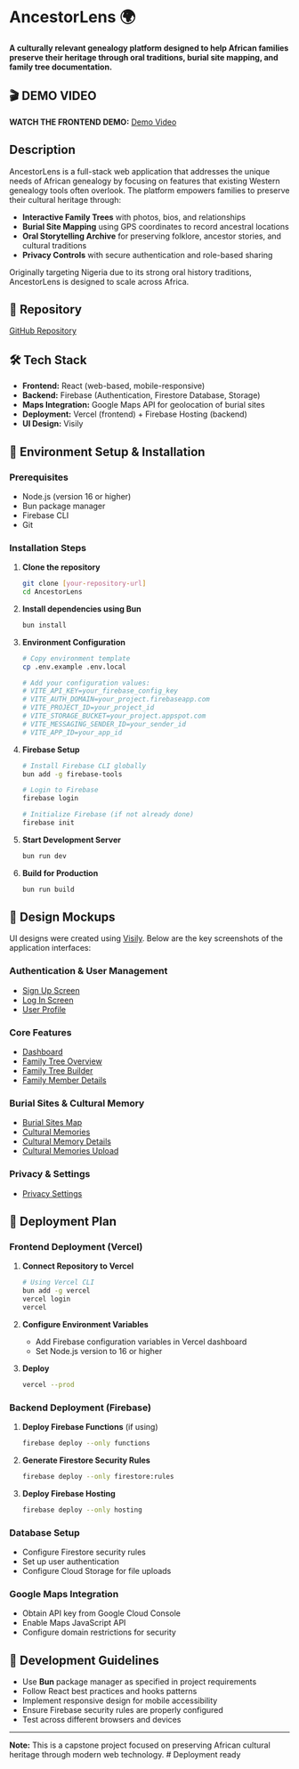 # AncestorLens 🌍

**A culturally relevant genealogy platform designed to help African families preserve their heritage through oral traditions, burial site mapping, and family tree documentation.**

## 🎬 DEMO VIDEO

**WATCH THE FRONTEND DEMO:** [Demo Video](https://drive.google.com/file/d/1wljp41jv1SPgqJ_uNIqNwbXvaryf2Axu/view?usp=sharing)

## Description

AncestorLens is a full-stack web application that addresses the unique needs of African genealogy by focusing on features that existing Western genealogy tools often overlook. The platform empowers families to preserve their cultural heritage through:

- **Interactive Family Trees** with photos, bios, and relationships
- **Burial Site Mapping** using GPS coordinates to record ancestral locations
- **Oral Storytelling Archive** for preserving folklore, ancestor stories, and cultural traditions
- **Privacy Controls** with secure authentication and role-based sharing

Originally targeting Nigeria due to its strong oral history traditions, AncestorLens is designed to scale across Africa.

## 🔗 Repository

[GitHub Repository](https://github.com/OIgboerika/AncestorLens.git)

## 🛠️ Tech Stack

- **Frontend:** React (web-based, mobile-responsive)
- **Backend:** Firebase (Authentication, Firestore Database, Storage)
- **Maps Integration:** Google Maps API for geolocation of burial sites
- **Deployment:** Vercel (frontend) + Firebase Hosting (backend)
- **UI Design:** Visily

## 🚀 Environment Setup & Installation

### Prerequisites

- Node.js (version 16 or higher)
- Bun package manager
- Firebase CLI
- Git

### Installation Steps

1. **Clone the repository**

   ```bash
   git clone [your-repository-url]
   cd AncestorLens
   ```

2. **Install dependencies using Bun**

   ```bash
   bun install
   ```

3. **Environment Configuration**

   ```bash
   # Copy environment template
   cp .env.example .env.local

   # Add your configuration values:
   # VITE_API_KEY=your_firebase_config_key
   # VITE_AUTH_DOMAIN=your_project.firebaseapp.com
   # VITE_PROJECT_ID=your_project_id
   # VITE_STORAGE_BUCKET=your_project.appspot.com
   # VITE_MESSAGING_SENDER_ID=your_sender_id
   # VITE_APP_ID=your_app_id
   ```

4. **Firebase Setup**

   ```bash
   # Install Firebase CLI globally
   bun add -g firebase-tools

   # Login to Firebase
   firebase login

   # Initialize Firebase (if not already done)
   firebase init
   ```

5. **Start Development Server**

   ```bash
   bun run dev
   ```

6. **Build for Production**
   ```bash
   bun run build
   ```

## 🎨 Design Mockups

UI designs were created using [Visily](https://app.visily.ai/projects/aec4800f-3c1d-406e-bd6a-4389cb3bcdca/boards/2162941). Below are the key screenshots of the application interfaces:

### Authentication & User Management

- [Sign Up Screen](./Screens/Sign%20Up.png)
- [Log In Screen](./Screens/Log%20In.png)
- [User Profile](./Screens/User%20Profile.png)

### Core Features

- [Dashboard](./Screens/Dashboard.png)
- [Family Tree Overview](./Screens/Family%20Tree.png)
- [Family Tree Builder](./Screens/Family%20Tree%20Builder.png)
- [Family Member Details](<./Screens/Family%20Tree%20(Member%20Details).png>)

### Burial Sites & Cultural Memory

- [Burial Sites Map](./Screens/Burial%20Sites.png)
- [Cultural Memories](./Screens/Cultural%20Memories.png)
- [Cultural Memory Details](./Screens/Cultural%20Memory%20Details.png)
- [Cultural Memories Upload](./Screens/Cultural%20Memories%20Upload.png)

### Privacy & Settings

- [Privacy Settings](./Screens/Privacy%20Settings.png)

## 🚀 Deployment Plan

### Frontend Deployment (Vercel)

1. **Connect Repository to Vercel**

   ```bash
   # Using Vercel CLI
   bun add -g vercel
   vercel login
   vercel
   ```

2. **Configure Environment Variables**

   - Add Firebase configuration variables in Vercel dashboard
   - Set Node.js version to 16 or higher

3. **Deploy**
   ```bash
   vercel --prod
   ```

### Backend Deployment (Firebase)

1. **Deploy Firebase Functions** (if using)

   ```bash
   firebase deploy --only functions
   ```

2. **Generate Firestore Security Rules**

   ```bash
   firebase deploy --only firestore:rules
   ```

3. **Deploy Firebase Hosting**
   ```bash
   firebase deploy --only hosting
   ```

### Database Setup

- Configure Firestore security rules
- Set up user authentication
- Configure Cloud Storage for file uploads

### Google Maps Integration

- Obtain API key from Google Cloud Console
- Enable Maps JavaScript API
- Configure domain restrictions for security

## 📝 Development Guidelines

- Use **Bun** package manager as specified in project requirements
- Follow React best practices and hooks patterns
- Implement responsive design for mobile accessibility
- Ensure Firebase security rules are properly configured
- Test across different browsers and devices

---

**Note:** This is a capstone project focused on preserving African cultural heritage through modern web technology.
#   D e p l o y m e n t   r e a d y  
 